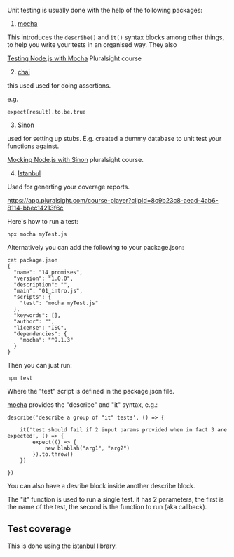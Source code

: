 

Unit testing is usually done with the help of the following packages:

1. [mocha](https://mochajs.org/)

This introduces the `describe()` and `it()` syntax blocks among other things, to help you write your tests in an organised way. They also 

[Testing Node.js with Mocha](https://app.pluralsight.com/library/courses/nodejs-testing-mocha/table-of-contents) Pluralsight course




2. [chai](https://www.chaijs.com/)

this used used for doing assertions. 

e.g.

```
expect(result).to.be.true
```



3. [Sinon](https://sinonjs.org/)

used for setting up stubs. E.g. created a dummy database to unit test your functions against. 

[Mocking Node.js with Sinon](https://app.pluralsight.com/library/courses/mocking-nodejs-sinon/table-of-contents) pluralsight course. 


4. [Istanbul](https://istanbul.js.org/) 

Used for generting your coverage reports. 






https://app.pluralsight.com/course-player?clipId=8c9b23c8-aead-4ab6-8114-bbec14213f6c








Here's how to run a test:

```
npx mocha myTest.js
```

Alternatively you can add the following to your package.json:

```
cat package.json 
{
  "name": "14_promises",
  "version": "1.0.0",
  "description": "",
  "main": "01_intro.js",
  "scripts": {
    "test": "mocha myTest.js"
  },
  "keywords": [],
  "author": "",
  "license": "ISC",
  "dependencies": {
    "mocha": "^9.1.3"
  }
}
```

Then you can just run:

```
npm test
```

Where the "test" script is defined in the package.json file.


[mocha](https://mochajs.org/#getting-started) provides the "describe" and "it" syntax, e.g.:

```
describe('describe a group of "it" tests', () => {

	it('test should fail if 2 input params provided when in fact 3 are expected', () => {
		expect(() => {
			new blablah("arg1", "arg2")
		}).to.throw()
	})

})

```

You can also have a desribe block inside another describe block. 

The "it" function is used to run a single test. it has 2 parameters, the first is the name of the test, the second is the function to run (aka callback).





## Test coverage

This is done using the [istanbul](https://istanbul.js.org/) library.

